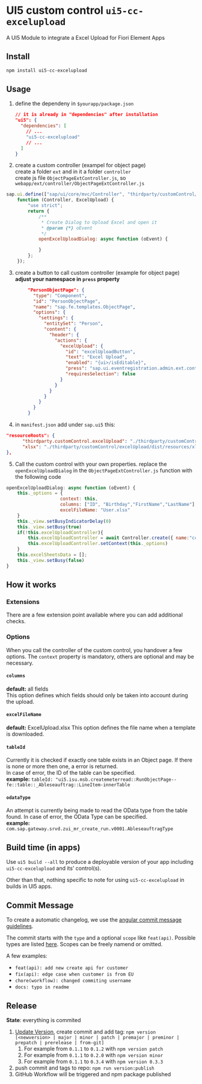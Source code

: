 # UI5 custom control `ui5-cc-excelupload`

A UI5 Module to integrate a Excel Upload for Fiori Element Apps

## Install


```bash
npm install ui5-cc-excelupload
```

## Usage

1. define the dependeny in `$yourapp/package.json`

   ```json
   // it is already in "dependencies" after installation
   "ui5": {
     "dependencies": [
       // ...
       "ui5-cc-excelupload"
       // ...
     ]
   }
   ```
2. create a custom controller (exampel for object page)  
create a folder `ext` and in it a folder `controller`  
create js file `ObjectPageExtController.js`, so `webapp/ext/controller/ObjectPageExtController.js`

```js
sap.ui.define(["sap/ui/core/mvc/Controller", "thirdparty/customControl/excelUpload/ExcelUpload"],
    function (Controller, ExcelUpload) {
        "use strict";
        return {
            /**
             * Create Dialog to Upload Excel and open it
             * @param {*} oEvent 
             */
            openExcelUploadDialog: async function (oEvent) {    

            }
        };
    });
```
3. create a button to call custom controller (example for object page)  
**adjust your namespace in `press` property**
```json
        "PersonObjectPage": {
          "type": "Component",
          "id": "PersonObjectPage",
          "name": "sap.fe.templates.ObjectPage",
          "options": {
            "settings": {
              "entitySet": "Person",
              "content": {
                "header": {
                  "actions": {
                    "excelUpload": {
                      "id": "excelUploadButton",
                      "text": "Excel Upload",
                      "enabled": "{ui>/isEditable}",
                      "press": "sap.ui.eventregistration.admin.ext.controller.ObjectPageExtController.openExcelUploadDialog",
                      "requiresSelection": false
                    }
                  }
                }
              }
            }
          }
        }
```

4. in `manifest.json` add under `sap.ui5` this:
```json
"resourceRoots": {
      "thirdparty.customControl.excelUpload": "./thirdparty/customControl/excelUpload/dist/",
      "xlsx": "./thirdparty/customControl/excelUpload/dist/resources/xlsx"
},
```

5. Call the custom control with your own properties. replace the `openExcelUploadDialog` in the `ObjectPageExtController.js` function with the following code
```js
openExcelUploadDialog: async function (oEvent) {    
    this._options = {
                    context: this,
                    columns: ["ID", "Birthday","FirstName","LastName"],
                    excelFileName: "User.xlsx"
    }
    this._view.setBusyIndicatorDelay(0)
    this._view.setBusy(true)
    if(!this.excelUploadController){
        this.excelUploadController = await Controller.create({ name:"cc.excelUpload.ExcelUpload"})
        this.excelUploadController.setContext(this._options)  
    }                    
    this.excelSheetsData = [];
    this._view.setBusy(false)
}
```

## How it works

### Extensions

There are a few extension point available where you can add additional checks.

### Options

When you call the controller of the custom control, you handover a few options. The `context` property is mandatory, others are optional and may be necessary.

#### `columns`
**default:** all fields  
This option defines which fields should only be taken into account during the upload.
#### `excelFileName`
**default:** ExcelUpload.xlsx
This option defines the file name when a template is downloaded.
#### `tableId`
Currently it is checked if exactly one table exists in an Object page.
If there is none or more then one, a error is returned.  
In case of error, the ID of the table can be specified.  
**example:** `tableId: "ui5.isu.msb.createmeterread::RunObjectPage--fe::table::_Ableseauftrag::LineItem-innerTable`
#### `odataType`
An attempt is currently being made to read the OData type from the table found.
In case of error, the OData Type can be specified.  
**example:** `com.sap.gateway.srvd.zui_mr_create_run.v0001.AbleseauftragType`


## Build time (in apps)

Use `ui5 build --all` to produce a deployable version of your app including `ui5-cc-excelupload` and its’ control(s).

Other than that, nothing specific to note for using `ui5-cc-excelupload` in builds in UI5 apps.


## Commit Message

To create a automatic changelog, we use the [angular commit message guidelines](https://github.com/angular/angular/blob/22b96b9/CONTRIBUTING.md#commit).

The commit starts with the `type` and a optional `scope` like `feat(api)`. Possible types are listed [here](https://github.com/angular/angular/blob/22b96b9/CONTRIBUTING.md#type). Scopes can be freely namend or omitted.

A few examples:
- `feat(api): add new create api for customer`
- `fix(api): edge case when customer is from EU`
- `chore(workflow): changed commiting username`
- `docs: typo in readme`


## Release

**State**: everything is commited

1. [Update Version](https://docs.npmjs.com/cli/v9/commands/npm-version?v=true), create commit and add tag: `npm version  [<newversion> | major | minor | patch | premajor | preminor | prepatch | prerelease | from-git]`  
   1. For example from `0.1.1` to `0.1.2` with `npm version patch`
   2. For example from `0.1.1` to `0.2.0` with `npm version minor`
   3. For example from `0.1.1` to `0.3.4` with `npm version 0.3.3`  
3. push commit and tags to repo: `npm run version:publish`
4. GitHub Workflow will be triggered and npm package published

